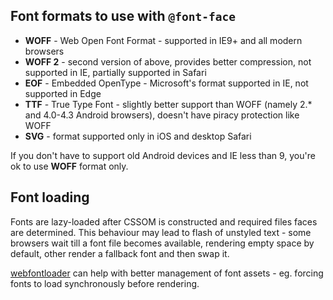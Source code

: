 ## Font formats to use with `@font-face`
- **WOFF** - Web Open Font Format - supported in IE9+ and all modern browsers
- **WOFF 2** - second version of above, provides better compression, not supported in IE, partially supported in Safari
- **EOF** - Embedded OpenType - Microsoft's format supported in IE, not supported in Edge
- **TTF** - True Type Font - slightly better support than WOFF (namely 2.* and 4.0-4.3 Android browsers), doesn't have piracy protection like WOFF
- **SVG** - format supported only in iOS and desktop Safari

If you don't have to support old Android devices and IE less than 9, you're ok to use **WOFF** format only.

## Font loading
Fonts are lazy-loaded after CSSOM is constructed and required files faces are determined. This behaviour may lead to flash of unstyled text - some browsers wait till a font file becomes available, rendering empty space by default, other render a fallback font and then swap it.

[webfontloader](https://github.com/typekit/webfontloader) can help with better management of font assets - eg. forcing fonts to load synchronously before rendering.
